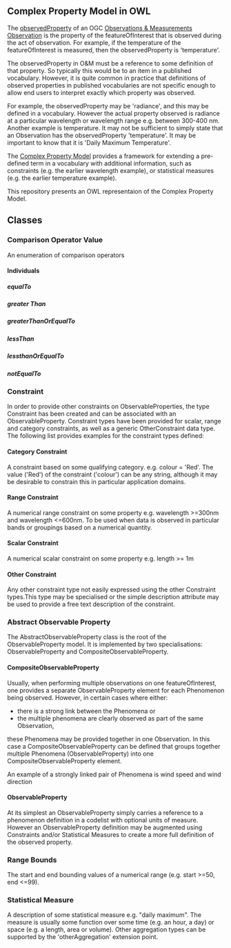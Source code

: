 ## Complex Property Model in OWL
The [observedProperty][1] of an OGC [Observations & Measurements Observation][2] is the property of the featureOfInterest that is observed during the act of observation. For example, if the temperature of the featureOfInterest is measured, then the observedProperty is 'temperature'.
 
The observedProperty in O&M must be a reference to some definition of that property. So typically this would be to an item in a published vocabulary. However, it is quite common in practice that definitions of observed properties in published vocabularies are not specific enough to allow end users to interpret exactly which property was observed. 
 
For example, the observedProperty may be 'radiance', and this may be defined in a vocabulary. However the actual property observed is radiance at a particular wavelength or wavelength range e.g. between 300-400 nm. Another example is temperature. It may not be sufficient to simply state that an Observation has the observedProperty 'temperature'. It may be important to know that it is 'Daily Maximum Temperature'. 
 
The [Complex Property Model][1] provides a framework for extending a pre-defined term in a vocabulary with additional information, such as constraints (e.g. the earlier wavelength example), or statistical measures (e.g. the earlier temperature example). 

This repository presents an OWL representaion of the Complex Property Model.

## Classes
### Comparison Operator Value
An enumeration of comparison operators
#### Individuals
##### equalTo
##### greater Than
##### greaterThanOrEqualTo
##### lessThan
##### lessthanOrEqualTo
##### notEqualTo
### Constraint
In order to provide other constraints on ObservableProperties, the type Constraint has been created and can be associated with an ObservableProperty. Constraint types have been provided for scalar, range and category constraints, as well as a generic OtherConstraint data type. The following list provides examples for the constraint types defined: 
#### Category Constraint
A constraint based on some qualifying category. e.g. colour = 'Red'. The value ('Red') of the constraint ('colour') can be any string, although it may be desirable to constrain this in particular application domains.
#### Range Constraint
A numerical range constraint on some property e.g. wavelength >=300nm  and wavelength <=600nm. To be used when data is observed in particular bands or groupings based on a numerical quantity.
#### Scalar Constraint
A numerical scalar constraint on some property e.g. length >= 1m 
#### Other Constraint
Any other constraint type not easily expressed using the other Constraint types.This type may be specialised or the simple description attribute may be used to provide a free text description of the constraint.
### Abstract Observable Property
The AbstractObservableProperty class is the root of the ObservableProperty model. It is implemented by two specialisations: ObservableProperty and CompositeObservableProperty.
#### CompositeObservableProperty
Usually, when performing multiple observations on one featureOfInterest, one provides a separate  ObservableProperty element for each Phenomenon being observed. However, in certain cases where either:
- there is a strong link between the Phenomena or
- the multiple phenomena are clearly observed as part of the same Observation, 

these Phenomena may be provided together in one Observation. In this case a CompositeObservableProperty can be defined that groups together multiple Phenomena (ObservableProperty) into one CompositeObservableProperty element. 
            
An example of a strongly linked pair of Phenomena is wind speed and wind direction
#### ObservableProperty
At its simplest an ObservableProperty simply carries a reference to a phenomenon definition in a codelist with optional units of measure. However an ObservableProperty definition may be augmented using Constraints and/or Statistical Measures to create a more full definition of the observed property.
### Range Bounds
The start and end bounding values of a numerical range (e.g. start >=50, end <=99).
### Statistical Measure
A description of some statistical measure e.g. "daily maximum". The measure is usually some function over some time (e.g. an hour, a day) or space (e.g. a length, area or volume). Other aggregation types can be supported by the 'otherAggregation' extension point.

<!-- References -->
[1]: http://inspire.jrc.ec.europa.eu/documents/Data_Specifications/D2.9_O&M_Guidelines_v2.0rc3.pdf
[2]: http://www.opengeospatial.org/standards/om

